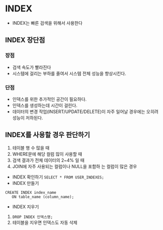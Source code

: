 # INDEX
- INDEX는 빠른 검색을 위해서 사용한다

## INDEX 장단점
### 장점
- 검색 속도가 빨라진다
- 시스템에 걸리는 부하를 줄여서 시스템 전체 성능을 향상시킨다.
### 단점
- 인덱스를 위한 추가적인 공간이 필요하다.
- 인덱스를 생성하는데 시간이 걸린다.
- 데이터의 변경 작업(INSERT/UPDATE/DELETE)이 자주 일어날
경우에는 오히려 성능이 저하된다.

## INDEX를 사용할 경우 판단하기
1. 테이블 행 수 많을 때
2. WHERE문에 해당 컬럼 많이 사용할 때
3. 검색 결과가 전체 데이터의 2~4% 일 때
4. JOIN에 자주 사용되는 컬럼이나 NULL을 포함하
는 컬럼이 많은 경우

- INDEX 확인하기
``` SELECT * FROM USER_INDEXES; ```
- INDEX 만들기
```
CREATE INDEX index_name
   ON table_name (column_name);
```
- INDEX 지우기
1. ```DROP INDEX 인덱스명;```
2. 테이블을 지우면 인덱스도 자동 삭제